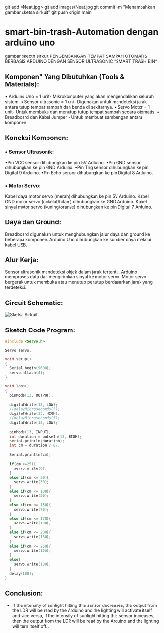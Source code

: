 git add <Neat.jpg>
git add images/Neat.jpg
git commit -m "Menambahkan gambar sketsa sirkuit"
git push origin main




# smart-bin-trash-Automation dengan arduino uno
gambar skecth sirkuit PENGEMBANGAN TEMPAT SAMPAH OTOMATIS BERBASIS ARDUINO DENGAN SENSOR ULTRASONIC “SMART TRASH BIN“


## Komponen" Yang Dibutuhkan (Tools & Materials):

• Arduino Uno = 1 unit- Mikrokomputer yang akan mengendalikan seluruh sistem.
• Sensor ultrasonic = 1 uni- Digunakan untuk mendeteksi jarak antara tutup tempat sampah dan benda di sekitarnya.
• Servo Motor  = 1 unit- Untuk membuka dan menutup tutup tempat sampah secara otomatis.
• Breadboard dan Kabel Jumper - Untuk membuat sambungan antara komponen.

## Koneksi Komponen:
### • Sensor Ultrasonik:

•Pin VCC sensor dihubungkan ke pin 5V Arduino.
•Pin GND sensor dihubungkan ke pin GND Arduino.
•Pin Trig sensor dihubungkan ke pin Digital 9 Arduino.
•Pin Echo sensor dihubungkan ke pin Digital 8 Arduino.

### • Motor Servo:

Kabel daya motor servo (merah) dihubungkan ke pin 5V Arduino.
Kabel GND motor servo (cokelat/hitam) dihubungkan ke GND Arduino.
Kabel sinyal motor servo (kuning/oranye) dihubungkan ke pin Digital 7 Arduino.

## Daya dan Ground:

Breadboard digunakan untuk menghubungkan jalur daya dan ground ke beberapa komponen.
Arduino Uno dihubungkan ke sumber daya melalui kabel USB.

## Alur Kerja:

Sensor ultrasonik mendeteksi objek dalam jarak tertentu.
Arduino memproses data dan mengirimkan sinyal ke motor servo.
Motor servo bergerak untuk membuka atau menutup penutup berdasarkan jarak yang terdeteksi.


## Circuit Schematic:

![Sketsa Sirkuit](img/Neat.jpg)

## Sketch Code Program:

```cpp
#include <Servo.h>

Servo servo;

void setup()
{
  Serial.begin(9600);
  servo.attach(4);
}

void loop()
{
  pinMode(13, OUTPUT);
  
  digitalWrite(13, LOW);
  //delayMicroseconds(5);
  digitalWrite(13, HIGH);
  //delayMicroseconds(5);
  digitalWrite(13, LOW);
  
  pinMode(13, INPUT);
  int duration = pulseIn(13, HIGH);
  Serial.println(duration);
  int cm = duration / 87;
  
  Serial.println(cm);
  
  if(cm <=25){
  	servo.write(0);
  }
  else if(cm <= 50){
  	servo.write(30);
  }
  else if(cm <= 100){
  	servo.write(50);
  }
  else if(cm <= 150){
  	servo.write(70);
  }
  else if(cm <= 170){
  	servo.write(100);
  }
  else if(cm <= 200){
  	servo.write(130);
  }
  else if(cm <= 250){
  	servo.write(150);
  }
  else{
  	servo.write(180);
  }
  delay(100);
}
```

## Conclusion:

- If the intensity of sunlight hitting this sensor decreases, the output from the LDR will be read by the Arduino and the lighting will activate itself and vice versa, if the intensity of sunlight hitting this sensor increases, then the output from the LDR will be read by the Arduino and the lighting will turn itself off. .
